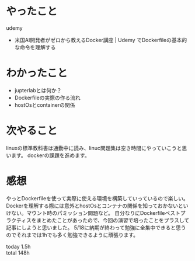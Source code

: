 # やったこと
udemy
- 米国AI開発者がゼロから教えるDocker講座 | Udemy でDockerfileの基本的な命令を理解する

# わかったこと
- jupterlabとは何か？
- Dockerfileの実際の作る流れ
- hostOsとcontainerの関係

# 次やること
linuxの標準教科書は通勤中に読み、linuc問題集は空き時間にやっていこうと思います。
dockerの課題を進めます。


# 感想
やっとDockerfileを使って実際に使える環境を構築していっているので楽しい。
Dockerを理解する際には意外とhostOsとコンテナの関係を知っておかないといけない。マウント時のパミッション問題など。
自分なりにDockerfileベストプラクティスをまとめたことがあったので、今回の演習で培ったことをプラスして記事にしようと思いました。
5/18に納期が終わって勉強に全集中できると思うのでそれまでは1hでも多く勉強できるように頑張ります。


today 1.5h  
total 148h
